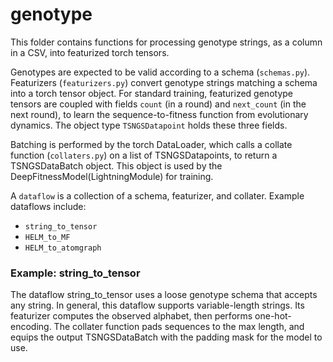 # genotype

This folder contains functions for processing genotype strings, as a column
in a CSV, into featurized torch tensors.

Genotypes are expected to be valid according to a schema (`schemas.py`).
Featurizers (`featurizers.py`) convert genotype strings matching a schema
into a torch tensor object.
For standard training, featurized genotype tensors are coupled with
fields `count` (in a round) and `next_count` (in the next round), to
learn the sequence-to-fitness function from evolutionary dynamics.
The object type `TSNGSDatapoint` holds these three fields.

Batching is performed by the torch DataLoader, which calls a collate function
(`collaters.py`) on a list of TSNGSDatapoints, to return a TSNGSDataBatch
object. This object is used by the DeepFitnessModel(LightningModule) for 
training.

A `dataflow` is a collection of a schema, featurizer, and collater.
Example dataflows include:
- `string_to_tensor`
- `HELM_to_MF`
- `HELM_to_atomgraph`

### Example: string_to_tensor
The dataflow string_to_tensor uses a loose genotype schema that accepts any
string. In general, this dataflow supports variable-length strings.
Its featurizer computes the observed alphabet, then performs one-hot-encoding.
The collater function pads sequences to the max length, and equips the 
output TSNGSDataBatch with the padding mask for the model to use.